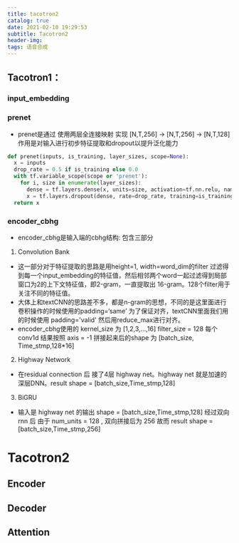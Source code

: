 ```yaml
---
title: tacotron2
catalog: true
date: 2021-02-10 19:29:53
subtitle: Tacotron2
header-img: 
tags: 语音合成
---
```


## Tacotron1：
### input_embedding

### prenet

- prenet是通过 使用两层全连接映射 实现 [N,T,256] -> [N,T,256] -> [N,T,128]作用是对输入进行初步特征提取和dropout以提升泛化能力

```python
def prenet(inputs, is_training, layer_sizes, scope=None):
  x = inputs
  drop_rate = 0.5 if is_training else 0.0
  with tf.variable_scope(scope or 'prenet'):
    for i, size in enumerate(layer_sizes):
      dense = tf.layers.dense(x, units=size, activation=tf.nn.relu, name='dense_%d' % (i+1))
      x = tf.layers.dropout(dense, rate=drop_rate, training=is_training, name='dropout_%d' % (i+1))
  return x
```

### encoder_cbhg
- encoder_cbhg是输入端的cbhg结构: 包含三部分 
1. Convolution Bank
- 这一部分对于特征提取的思路是用height=1, width=word_dim的filter 过滤得到每一个input_embedding的特征值，然后相邻两个word一起过滤得到局部窗口为2的上下文特征值，即2-gram，一直提取出 16-gram。128个filter用于关注不同的特征值。
- 大体上和textCNN的思路差不多，都是n-gram的思想，不同的是这里面进行卷积操作的时候使用的padding=‘same’ 为了保证对齐，textCNN里面我们用的时候使用 padding='valid' 然后用reduce_max进行对齐。
- encoder_cbhg使用的 kernel_size 为 [1,2,3,...,16] filter_size = 128
每个conv1d 结果按照 axis = -1 拼接起来后的shape 为 [batch_size, Time_stmp,128*16]
2. Highway Network
- 在residual connection 后 接了4层 highway net。highway net 就是加速的深层DNN。result shape = [batch_size,Time_stmp,128]
3. BiGRU
- 输入是 highway net 的输出 shape = [batch_size,Time_stmp,128] 经过双向rnn 后 由于 num_units = 128 , 双向拼接后为 256 故而 result shape = [batch_size,Time_stmp,256]


# Tacotron2

## Encoder

## Decoder

## Attention
 
